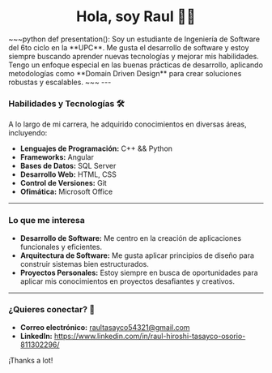 <div align=center>

# Hola, soy Raul 👨‍💻
</div>
~~~python
    def presentation():
        Soy un estudiante de Ingeniería de Software del 6to ciclo en la **UPC**. Me gusta el desarrollo de software y estoy siempre buscando aprender nuevas tecnologías y mejorar mis habilidades. Tengo un enfoque especial en las buenas prácticas de desarrollo, aplicando metodologías como **Domain Driven Design** para crear soluciones robustas y escalables.
~~~
---

### Habilidades y Tecnologías 🛠️

A lo largo de mi carrera, he adquirido conocimientos en diversas áreas, incluyendo:

* **Lenguajes de Programación:** C++ && Python
* **Frameworks:** Angular
* **Bases de Datos:** SQL Server
* **Desarrollo Web:** HTML, CSS
* **Control de Versiones:** Git
* **Ofimática:** Microsoft Office

---

### Lo que me interesa 

* **Desarrollo de Software:** Me centro en la creación de aplicaciones funcionales y eficientes.
* **Arquitectura de Software:** Me gusta aplicar principios de diseño para construir sistemas bien estructurados.
* **Proyectos Personales:** Estoy siempre en busca de oportunidades para aplicar mis conocimientos en proyectos desafiantes y creativos.

---

### ¿Quieres conectar? 🤝

* **Correo electrónico:** raultasayco54321@gmail.com
* **LinkedIn:** https://www.linkedin.com/in/raul-hiroshi-tasayco-osorio-811302296/

¡Thanks a lot!
